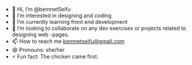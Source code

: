 - 👋 Hi, I’m @bemnetSeifu
- 👀 I’m interested in designing and coding 
- 🌱 I’m currently learning front end development
- 💞️ I’m looking to collaborate on any dev exercises or projects related to designing web -pages.
- 📫 How to reach me bemnetseifu@gmail.com 
- 😄 Pronouns: she/her
- ⚡ Fun fact: The chicken came first.

<!---
bemnetSeifu/bemnetSeifu is a ✨ special ✨ repository because its `README.md` (this file) appears on your GitHub profile.
You can click the Preview link to take a look at your changes.
--->
